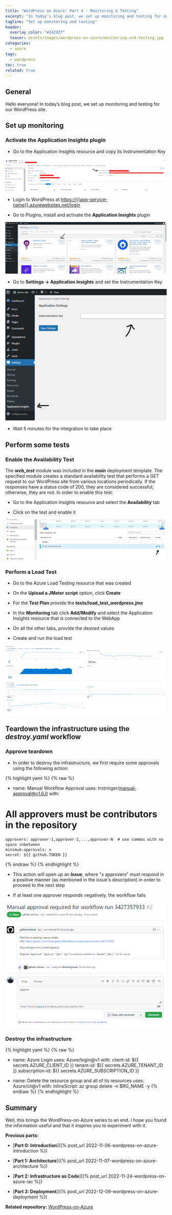 ```yaml
---
title: "WordPress on Azure: Part 4 - Monitoring & Testing"
excerpt: "In today’s blog post, we set up monitoring and testing for our WordPress site."
tagline: "Set up monitoring and testing"
header:
  overlay_color: "#24292f"
  teaser: assets/images/wordpress-on-azure/monitoring-and-testing.jpg
categories:
  - azure
tags:
  - wordpress
toc: true
related: true
---
```


## General

Hello everyone! In today’s blog post, we set up monitoring and testing for our WordPress site.

## Set up monitoring

### Activate the Application Insights plugin

* Go to the Application Insights resource and copy its Instrumentation Key

![get-instrumentation-key](/assets/images/wordpress-on-azure/get-instrumentation-key.png)

* Login to WordPress at <https://{{app-service-name}}.azurewebsites.net/login>

* Go to Plugins, install and activate the **Application Insights** plugin

![install-plugin](/assets/images/wordpress-on-azure/install-plugin.png)

* Go to **Settings -> Application Insights** and set the Instrumentation Key

![set-instrumentation-key](/assets/images/wordpress-on-azure/set-instrumentation-key.png)

* Wait 5 minutes for the integration to take place

## Perform some tests

### Enable the Availability Test

The ***web_test*** module was included in the ***main*** deployment template. The specified module creates a standard availability test that performs a GET request to our WordPress site from various locations periodically. If the responses have a status code of 200, they are considered successful; otherwise, they are not. In order to enable this test:

* Go to the Application Insights resource and select the **Availability** tab

* Click on the test and enable it

![enable-availability-test](/assets/images/wordpress-on-azure/enable-availability-test.png)

### Perform a Load Test

* Go to the Azure Load Testing resource that was created

* On the **Upload a JMeter script** option, click **Create**

* For the **Test Plan** provide the **tests/load_test_wordpress.jmx**

* In the **Monitoring** tab click **Add/Modify** and select the Application Insights resource that is connected to the WebApp

* On all the other tabs, provide the desired values

* Create and run the load test

![load-test-results](/assets/images/wordpress-on-azure/load-test-results.png)

## Teardown the infrastructure using the *destroy.yaml* workflow

### Approve teardown

* In order to destroy the infrastructure, we first require some approvals using the following action:

{% highlight yaml %}
{% raw %}
* name: Manual Workflow Approval
  uses: trstringer/manual-approval@v1.6.0
  with:

# All approvers must be contributors in the repository

    approvers: approver-1,approver-2,...,approver-N  # use commas with no space inbetween
    minimum-approvals: x
    secret: ${{ github.TOKEN }}
{% endraw %}
{% endhighlight %}

* This action will open up an ***Issue***, where "x approvers" must respond in a positive manner (as mentioned in the issue's description) in order to proceed to the next step

* If at least one approver responds negatively, the workflow fails

![approve-teardown](/assets/images/wordpress-on-azure/approve-teardown.png)

### Destroy the infrastructure

{% highlight yaml %}
{% raw %}
* name: Azure Login
  uses: Azure/login@v1
  with:
    client-id: ${{ secrets.AZURE_CLIENT_ID }}
    tenant-id: ${{ secrets.AZURE_TENANT_ID }}
    subscription-id: ${{ secrets.AZURE_SUBSCRIPTION_ID }}

* name: Delete the resource group and all of its resources
  uses: Azure/cli@v1
  with:
    inlineScript: az group delete -n $RG_NAME -y
{% endraw %}
{% endhighlight %}

## Summary

Well, this brings the WordPress-on-Azure series to an end. I hope you found the information useful and that it inspires you to experiment with it.

**Previous parts:**

* [**Part 0: Introduction**]({% post_url 2022-11-06-wordpress-on-azure-introduction %})

* [**Part 1: Architecture**]({% post_url 2022-11-07-wordpress-on-azure-architecture %})

* [**Part 2: Infrastructure as Code**]({% post_url 2022-11-24-wordpress-on-azure-iac %})

* [**Part 3: Deployment**]({% post_url 2022-12-09-wordpress-on-azure-deployment %})

**Related repository:** [WordPress-on-Azure](https://github.com/christosgalano/WordPress-on-Azure)
